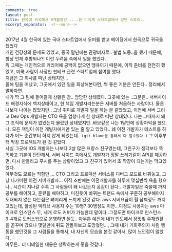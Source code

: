 ```yaml
---
comments: true
layout: post
title: 한국에 귀국해서 9개월동안 ....한 미국계 스타트업에서 있던 스토리..
excerpt_separator:  <!--more-->
---
```


2017년 4월 한국에 있는 국내 스타트업에서 오퍼를 받고 베이징에서 한국으로 귀국을 했었다  
개인 건강상의 문제도 있었고, 중국 말년에는 관광비자로.. 불법 노동..을 했기 때문에, 항상 언제 추방되나?! 이런 두려움 속에서 일을 했었다.  
뭐 그때는 개인적으로 커리어에 공백이 없으면 땡큐이기 때문에, 이직 준비를 천천히 했었고, 미쿡 사람이 사장인 핀테크 관련 스타트업에 참여를 했다.  
지금은 그 회사를 떠난 상태지만...  
올해 팀을 떠났고, 그곳에서 있던 일을 회상해본다면, 썩 좋은 기분은 안든다.. 정리해서 말하자면.  
내가 딱 그 팀에 들어갈때 상황은 참.. 암담한 상태였다. 그곳에 있는 ..그분은.. 서버사이드 배경지식에 백지상태이고, 현 책임 개발자라는분은 서버를 처음하는 사람이다. 물론 나보다 나이는 많았지만.. 그냥 취미로 개발자 일을 하는 분 같았었고, 이전에 서버 그리고 Dev Ops 개발자는 CTO 욕을 엄청나게 한 상태로 떠난 상태였다. 나는 그때까지 왜 그 조직에 문제가 없었는지 몰랐던 상태였지만..바보같은 나는 1달만에 상황파악을 했으나. 모든 책임이 이전 개발자에게만 있는 줄 알고 있었다.. 왜 이전 개발자가
테스트를 하다가 어느 순간부터 하지 않게 되었는데.``` (git blame을 통해서 다 알수있다.)```  그 이후부터 막장 프로젝트가 된 것 같았다.  
사실 그곳에 IOS  개발자는 나보다 2살 많은 프랑스 친구였는데, 그친구가 생각보다 똑똑하고 기본이 탄탄해서, 서버 사이드 쪽에서도 개발자가 정말 쓰레기같이 API를 제공하면, 다시 만들라고 푸시를 주는 상황이었고 그 친구가 있어서 초 막장이 되는거는 막고있었다.  
아무것도 모르는  직함만 ... CTO 그리고  프로덕션 서비스를 디버그 모드로 바꿔놓고, 그냥 나가버린 이전 서버개발자...
이직 초반에는 이전개발자를 하루에 몇십번씩 욕을 했으나.. 시간이 지나갈 수록 그 사람들이 왜 나갔는지 공감이 된다..
개발자일은 죽을때 까지 공부를 해야하고, 훈련을 해야하고, 미친듯이 바뀌는 트랜드 속에서 꾸준히 공부해야지 도태되지 않는 다는점은 뼈저리게 느끼게 된것 같다. 
aws 서버요금이 월 삼백정도 깨지고있는데, 활성된 엑티브 사용자 수는 10명? 30명정도 이면...이정도 사용자는 aws 마이크로 인스턴스 두, 세개 로도 커버가 가능한데 말이다..그정도면 마이크로 인스턴스 3-4개로 도커스웜으로 운영하면 될듯..  아무튼 예전에 내가 인도에서 장밋빛 주재원활을 꿈꾸며 갔으나 몇달만에 뒤도 안돌아보고 도망쳤던...,  그때 내가 기회주의자 처럼 행동을 했던것을 그 사람들을 통해서, 내 자신의 모습을 본것 같아서, 많이 느낀점이 많았다.   
아무튼.. 더 디테일한 내용은 생략하는게 좋을 것같다. 
